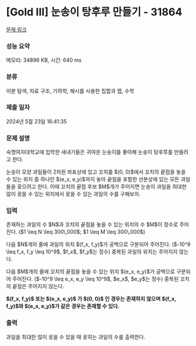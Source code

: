 # [Gold III] 눈송이 탕후루 만들기 - 31864 

[문제 링크](https://www.acmicpc.net/problem/31864) 

### 성능 요약

메모리: 34896 KB, 시간: 640 ms

### 분류

이분 탐색, 자료 구조, 기하학, 해시를 사용한 집합과 맵, 수학

### 제출 일자

2024년 5월 23일 16:41:35

### 문제 설명

<p>숙명여자대학교에 입학한 새내기들은 귀여운 눈송이를 좋아해 눈송이 탕후루를 만들려고 한다.</p>

<p>눈송이 모양 과일들이 2차원 좌표상에 있고 꼬치를 $(0, 0)$에서 꼬치의 끝점을 놓을 수 있는 위치 중 하나인 $(e_x, e_y)$까지 놓아 끝점을 포함한 선분상에 있는 모든 과일들을 꽂으려고 한다. 이때 꼬치의 끝점 후보 $M$개가 주어지면 눈송이 과일을 최대한 많이 꽂을 수 있는 위치에서 꽂을 수 있는 과일의 수를 구해보자.</p>

### 입력 

 <p>존재하는 과일의 수 $N$과 꼬치의 끝점을 놓을 수 있는 위치의 수 $M$이 정수로 주어진다. ($1 \leq N \leq 300\,000$; $1 \leq M \leq 300\,000$)</p>

<p>다음 $N$개의 줄에 과일의 위치 $(f_x, f_y)$가 공백으로 구분되어 주어진다. ($-10^9 \leq f_x, f_y \leq 10^9$, $f_x$, $f_y$는 정수) 중복된 과일의 위치는 주어지지 않는다.</p>

<p>다음 $M$개의 줄에 꼬치의 끝점을 놓을 수 있는 위치 $(e_x, e_y)$가 공백으로 구분되어 주어진다. ($-10^9 \leq e_x, e_y \leq 10^9$, $e_x$, $e_y$는 정수) 중복된 꼬치의 끝점은 주어지지 않는다.</p>

<p><strong>$(f_x, f_y)$ 또는 $(e_x, e_y)$ 가 $(0, 0)$ 인 경우는 존재하지 않으며 $(f_x, f_y)$와 $(e_x, e_y)$가 같은 경우는 존재할 수 있다.</strong></p>

### 출력 

 <p>과일을 최대한 많이 꽂을 수 있을 때 꽂히는 과일의 수를 출력한다.</p>

